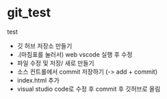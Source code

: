 # git_test

test

- 깃 허브 저장소 만들기
- .(마침표를 눌러서) web vscode 실행 후 수정
- 파일 수정 및 저장/ 새로 만들기
- 소스 컨트롤에서 commit 저장하기 (-> add + commit)
- index.html 추가
- visual studio code로 수정 후 commit 후 깃허브로 올림
